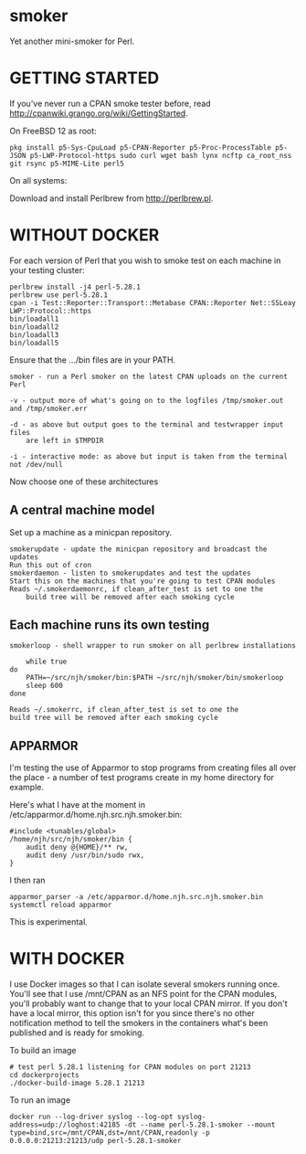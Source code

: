 smoker
======

Yet another mini-smoker for Perl.

# GETTING STARTED

If you've never run a CPAN smoke tester before, read http://cpanwiki.grango.org/wiki/GettingStarted.

On FreeBSD 12 as root:

    pkg install p5-Sys-CpuLoad p5-CPAN-Reporter p5-Proc-ProcessTable p5-JSON p5-LWP-Protocol-https sudo curl wget bash lynx ncftp ca_root_nss git rsync p5-MIME-Lite perl5

On all systems:

Download and install Perlbrew from http://perlbrew.pl.

# WITHOUT DOCKER

For each version of Perl that you wish to smoke test on each machine in your
testing cluster:

    perlbrew install -j4 perl-5.28.1
    perlbrew use perl-5.28.1
    cpan -i Test::Reporter::Transport::Metabase CPAN::Reporter Net::SSLeay LWP::Protocol::https
    bin/loadall1
    bin/loadall2
    bin/loadall3
    bin/loadall5

Ensure that the .../bin files are in your PATH.

    smoker - run a Perl smoker on the latest CPAN uploads on the current Perl

    -v - output more of what's going on to the logfiles /tmp/smoker.out and /tmp/smoker.err

    -d - as above but output goes to the terminal and testwrapper input files
        are left in $TMPDIR

    -i - interactive mode: as above but input is taken from the terminal not /dev/null

Now choose one of these architectures

## A central machine model

Set up a machine as a minicpan repository.

    smokerupdate - update the minicpan repository and broadcast the updates
	Run this out of cron
    smokerdaemon - listen to smokerupdates and test the updates
	Start this on the machines that you're going to test CPAN modules
	Reads ~/.smokerdaemonrc, if clean_after_test is set to one the
		build tree will be removed after each smoking cycle

## Each machine runs its own testing

    smokerloop - shell wrapper to run smoker on all perlbrew installations
    
        while true
	do
	    PATH=~/src/njh/smoker/bin:$PATH ~/src/njh/smoker/bin/smokerloop
	    sleep 600
	done

    Reads ~/.smokerrc, if clean_after_test is set to one the
	build tree will be removed after each smoking cycle

## APPARMOR

I'm testing the use of Apparmor to stop programs from creating files all over
the place - a number of test programs create in my home directory for example.

Here's what I have at the moment in
/etc/apparmor.d/home.njh.src.njh.smoker.bin:

    #include <tunables/global>
    /home/njh/src/njh/smoker/bin {
        audit deny @{HOME}/** rw,
        audit deny /usr/bin/sudo rwx,
    }

I then ran

    apparmor_parser -a /etc/apparmor.d/home.njh.src.njh.smoker.bin
    systemctl reload apparmor

This is experimental.

# WITH DOCKER

I use Docker images so that I can isolate several smokers running once.
You'll see that I use /mnt/CPAN as an NFS point for the CPAN modules,
you'll probably want to change that to your local CPAN mirror.
If you don't have a local mirror, this option isn't for you since
there's no other notification method to tell the smokers in the containers
what's been published and is ready for smoking.

To build an image

    # test perl 5.28.1 listening for CPAN modules on port 21213
    cd dockerprojects
    ./docker-build-image 5.28.1 21213

To run an image

    docker run --log-driver syslog --log-opt syslog-address=udp://loghost:42185 -dt --name perl-5.28.1-smoker --mount type=bind,src=/mnt/CPAN,dst=/mnt/CPAN,readonly -p 0.0.0.0:21213:21213/udp perl-5.28.1-smoker
